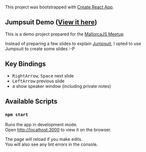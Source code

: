 This project was bootstrapped with [Create React App](https://github.com/facebookincubator/create-react-app).

## Jumpsuit Demo ([View it here](https://hugochinchilla.github.io/jumpsuit-slides/))

This is a demo project prepared for the [MallorcaJS Meetup](https://www.meetup.com/es-ES/MallorcaJS/)

Instead of preparing a few slides to explain [Jumpsuit](https://jumpsuit.js.org/), I opted to use Jumpsuit to create some slides :-P

## Key Bindings

 * <kbd>RightArrow</kbd>, <kbd>Space</kbd> next slide
 * <kbd>LeftArrow</kbd> previous slide
 * <kbd>a</kbd> show speaker window (including private notes)

## Available Scripts


### `npm start`

Runs the app in development mode.<br>
Open [http://localhost:3000](http://localhost:3000) to view it on the browser.

The page will reload if you make edits.<br>
You will also see any lint errors in the console.

